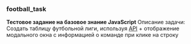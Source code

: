 ### football_task
__Тестовое задание на базовое знание JavaScript__
Описание задачи:
Создать таблицу футбольной лиги, используя [API](https://www.football-data.org/) + отображение модального окна с информацией о команде при клике на строку
